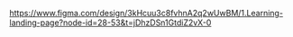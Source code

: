 https://www.figma.com/design/3kHcuu3c8fvhnA2q2wUwBM/1.Learning-landing-page?node-id=28-53&t=jDhzDSn1GtdiZ2vX-0
